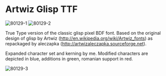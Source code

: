 # Artwiz Glisp TTF

![80129-1](https://user-images.githubusercontent.com/61617801/115949572-b9183b00-a4de-11eb-8a0e-1561e41e6789.png)
![80129-2](https://user-images.githubusercontent.com/61617801/115949584-ccc3a180-a4de-11eb-97bb-9b736d668966.png)

True Type version of the classic glisp pixel BDF font. Based on the original design of glisp by Artwiz (http://en.wikipedia.org/wiki/Artwiz_fonts) as repackaged by aleczapka (http://artwizaleczapka.sourceforge.net).

Expanded character set and kerning by me. Modified characters are depicted in blue, additions in green, romanian support in red.

![80129-3](https://user-images.githubusercontent.com/61617801/115949596-d947fa00-a4de-11eb-813b-d2a35056ae0b.png)
